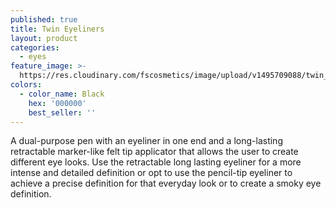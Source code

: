 ```yaml
---
published: true
title: Twin Eyeliners
layout: product
categories:
  - eyes
feature_image: >-
  https://res.cloudinary.com/fscosmetics/image/upload/v1495709088/twin_eyeliners.jpg
colors:
  - color_name: Black
    hex: '000000'
    best_seller: ''
---
```

A dual-purpose pen with an eyeliner in one end and a long-lasting retractable marker-like felt tip applicator that allows the user to create different eye looks. Use the retractable long lasting eyeliner for a more intense and detailed definition or opt to use the pencil-tip eyeliner to achieve a precise definition for that everyday look or to create a smoky eye definition.

